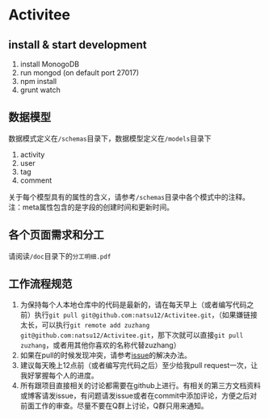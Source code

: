 # Activitee

## install & start development
1. install MonogoDB
2. run mongod (on default port 27017)
3. npm install
4. grunt watch

## 数据模型
数据模式定义在`/schemas`目录下，数据模型定义在`/models`目录下

1. activity
2. user
3. tag
4. comment

关于每个模型具有的属性的含义，请参考`/schemas`目录中各个模式中的注释。注：meta属性包含的是字段的创建时间和更新时间。

## 各个页面需求和分工
请阅读`/doc`目录下的`分工明细.pdf`

## 工作流程规范
1. 为保持每个人本地仓库中的代码是最新的，请在每天早上（或者编写代码之前）执行`git pull git@github.com:natsu12/Activitee.git`，（如果嫌链接太长，可以执行`git remote add zuzhang git@github.com:natsu12/Activitee.git`，那下次就可以直接`git pull zuzhang`，或者用其他你喜欢的名称代替zuzhang）
2. 如果在pull的时候发现冲突，请参考[issue](https://github.com/natsu12/Activitee/issues/4)的解决办法。
3. 建议每天晚上12点前（或者编写完代码之后）至少给我pull request一次，让我好掌握每个人的进度。
4. 所有跟项目直接相关的讨论都需要在github上进行。有相关的第三方文档资料或博客请发issue，有问题请发issue或者在commit中添加评论，方便之后对前面工作的审查。尽量不要在Q群上讨论，Q群只用来通知。
